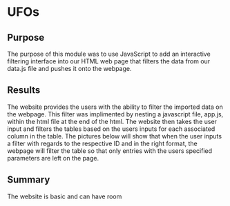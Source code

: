 # UFOs
## Purpose
The purpose of this module was to use JavaScript to add an interactive filtering interface into our HTML web page that filters the data from our data.js file and pushes it onto the webpage. 
## Results
The website provides the users with the ability to filter the imported data on the webpage. This filter was implimented by nesting a javascript file, app.js, within the html file at the end of the html. The website then takes the user input and filters the tables based on the users inputs for each associated column in the table. The pictures below will show that when the user inputs a filter with regards to the respective ID and in the right format, the webpage will filter the table so that only entries with the users specified parameters are left on the page. 

## Summary

The website is basic and can have room
